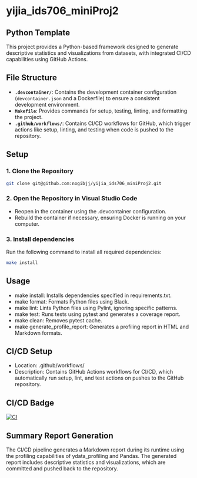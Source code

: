 # yijia_ids706_miniProj2

## Python Template

This project provides a Python-based framework designed to generate descriptive statistics and visualizations from datasets, with integrated CI/CD capabilities using GitHub Actions.


## File Structure

- **`.devcontainer/`**: Contains the development container configuration (`devcontainer.json` and a Dockerfile) to ensure a consistent development environment.
- **`Makefile`**: Provides commands for setup, testing, linting, and formatting the project.
- **`.github/workflows/`**: Contains CI/CD workflows for GitHub, which trigger actions like setup, linting, and testing when code is pushed to the repository.

## Setup

### 1. Clone the Repository

```bash
git clone git@github.com:nogibjj/yijia_ids706_miniProj2.git
```

### 2. Open the Repository in Visual Studio Code

- Reopen in the container using the .devcontainer configuration.
- Rebuild the container if necessary, ensuring Docker is running on your computer.

### 3. Install dependencies
Run the following command to install all required dependencies:

```bash
make install
```

## Usage
- make install: Installs dependencies specified in requirements.txt.
- make format: Formats Python files using Black.
- make lint: Lints Python files using Pylint, ignoring specific patterns.
- make test: Runs tests using pytest and generates a coverage report.
- make clean: Removes pytest cache.
- make generate_profile_report: Generates a profiling report in HTML and Markdown formats.

## CI/CD Setup
- Location: .github/workflows/
- Description: Contains GitHub Actions workflows for CI/CD, which automatically run setup, lint, and test actions on pushes to the GitHub repository.

## CI/CD Badge
[![CI](https://github.com/nogibjj/yijia_ids706_miniProj1/actions/workflows/hello.yml/badge.svg)](https://github.com/nogibjj/yijia_ids706_miniProj1/actions/workflows/hello.yml)

## Summary Report Generation
The CI/CD pipeline generates a Markdown report during its runtime using the profiling capabilities of ydata_profiling and Pandas. The generated report includes descriptive statistics and visualizations, which are committed and pushed back to the repository.
